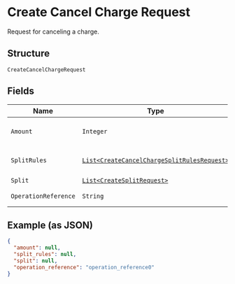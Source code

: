
# Create Cancel Charge Request

Request for canceling a charge.

## Structure

`CreateCancelChargeRequest`

## Fields

| Name | Type | Tags | Description | Getter | Setter |
|  --- | --- | --- | --- | --- | --- |
| `Amount` | `Integer` | Optional | The amount that will be canceled. | Integer getAmount() | setAmount(Integer amount) |
| `SplitRules` | [`List<CreateCancelChargeSplitRulesRequest>`](/doc/models/create-cancel-charge-split-rules-request.md) | Optional | The split rules request | List<CreateCancelChargeSplitRulesRequest> getSplitRules() | setSplitRules(List<CreateCancelChargeSplitRulesRequest> splitRules) |
| `Split` | [`List<CreateSplitRequest>`](/doc/models/create-split-request.md) | Optional | Splits | List<CreateSplitRequest> getSplit() | setSplit(List<CreateSplitRequest> split) |
| `OperationReference` | `String` | Required | - | String getOperationReference() | setOperationReference(String operationReference) |

## Example (as JSON)

```json
{
  "amount": null,
  "split_rules": null,
  "split": null,
  "operation_reference": "operation_reference0"
}
```

